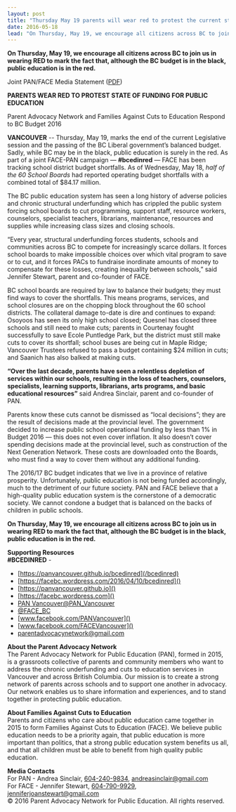 ```yaml
---
layout: post
title: "Thursday May 19 parents will wear red to protest the current state of education funding in BC"
date: 2016-05-18
lead: "On Thursday, May 19, we encourage all citizens across BC to join us in wearing RED to mark the fact that, although the BC budget is in the black, public education is in the red."
---
```


**On Thursday, May 19, we encourage all citizens across BC to join us in wearing RED to mark the fact that, although the BC budget is in the black, public education is in the red.**

Joint PAN/FACE Media Statement ([PDF](/downloads/pan_face_news_release_may_19_2016.pdf))

**PARENTS WEAR RED TO PROTEST STATE OF FUNDING FOR PUBLIC EDUCATION**

Parent Advocacy Network and Families Against Cuts to Education Respond to BC Budget 2016

**VANCOUVER** -- Thursday, May 19, marks the end of the current Legislative session and the passing of the BC Liberal government’s balanced budget. Sadly, while BC may be in the black, public education is surely in the red. As part of a joint FACE-PAN campaign — **#bcedinred** — FACE has been tracking school district budget shortfalls. As of Wednesday, May 18, *half of the 60 School Boards* had reported operating budget shortfalls with a combined total of $84.17 million.

The BC public education system has seen a long history of adverse policies and chronic structural underfunding which has crippled the public system forcing school boards to cut programming, support staff, resource workers, counselors, specialist teachers, librarians, maintenance, resources and supplies while increasing class sizes and closing schools.

“Every year, structural underfunding forces students, schools and communities across BC to compete for increasingly scarce dollars. It forces school boards to make impossible choices over which vital program to save or to cut, and it forces PACs to fundraise inordinate amounts of money to compensate for these losses, creating inequality between schools,” said Jennifer Stewart, parent and co-founder of FACE.

BC school boards are required by law to balance their budgets; they must find ways to cover the shortfalls. This means programs, services, and school closures are on the chopping block throughout the 60 school districts. The collateral damage to-date is dire and continues to expand: Osoyoos has seen its only high school closed; Quesnel has closed three schools and still need to make cuts; parents in Courtenay fought successfully to save Ecole Puntledge Park, but the district must still make cuts to cover its shortfall; school buses are being cut in Maple Ridge; Vancouver Trustees refused to pass a budget containing $24 million in cuts; and Saanich has also balked at making cuts.

**“Over the last decade, parents have seen a relentless depletion of services within our schools, resulting in the loss of teachers, counselors, specialists, learning supports, librarians, arts programs, and basic educational resources”** said Andrea Sinclair, parent and co-founder of PAN.

Parents know these cuts cannot be dismissed as “local decisions”; they are the result of decisions made at the provincial level. The government decided to increase public school operational funding by less than 1% in Budget 2016 — this does not even cover inflation. It also doesn’t cover spending decisions made at the provincial level, such as construction of the Next Generation Network. These costs are downloaded onto the Boards, who must find a way to cover them without any additional funding.

The 2016/17 BC budget indicates that we live in a province of relative prosperity. Unfortunately, public education is not being funded accordingly, much to the detriment of our future society. PAN and FACE believe that a high-quality public education system is the cornerstone of a democratic society. We cannot condone a budget that is balanced on the backs of children in public schools. 

**On Thursday, May 19, we encourage all citizens across BC to join us in wearing RED to mark the fact that, although the BC budget is in the black, public education is in the red.**

**Supporting Resources**  
**#BCEDINRED** -  
* [https://panvancouver.github.io/bcedinred](/bcedinred)  
* [https://facebc.wordpress.com/2016/04/10/bcedinred]()
* [https://panvancouver.github.io]()   
* [https://facebc.wordpress.com]()
* [PAN Vancouver@PAN_Vancouver](https://twitter.com/PAN_Vancouver)
* [@FACE_BC](https://twitter.com/FACE_BC)
* [www.facebook.com/PANVancouver]()
* [www.facebook.com/FACEVancouver]()
* [parentadvocacynetwork@gmail.com](mailto:parentadvocacynetwork@gmail.com)
 
**About the Parent Advocacy Network**  
The Parent Advocacy Network for Public Education (PAN), formed in 2015, is a grassroots collective of parents and community members who want to address the chronic underfunding and cuts to education services in Vancouver and across British Columbia. Our mission is to create a strong network of parents across schools and to support one another in advocacy. Our network enables us to share information and experiences, and to stand together in protecting public education.

**About Families Against Cuts to Education**  
Parents and citizens who care about public education came together in 2015 to form Families Against Cuts to Education (FACE). We believe public education needs to be a priority again, that public education is more important than politics, that a strong public education system benefits us all, and that all children must be able to benefit from high quality public education.

**Media Contacts**  
For PAN - Andrea Sinclair, [604-240-9834](tel:604-240-9834), [andreasinclair@gmail.com](mailto:andreasinclair@gmail.com)  
For FACE - Jennifer Stewart, [604-790-9929](tel:604-790-9929), [jenniferjoanstewart@gmail.com](mailto:jenniferjoanstewart@gmail.com)  
© 2016 Parent Advocacy Network for Public Education. All rights reserved.
